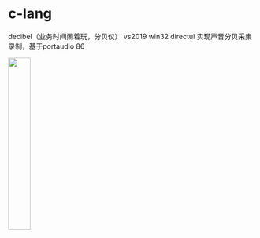 # c-lang

decibel（业务时间闹着玩，分贝仪） vs2019
win32 directui 实现声音分贝采集录制，基于portaudio 86

<img src="https://github.com/mengdj/c-lang/raw/master/decibel/img/s.gif" width="30%">

